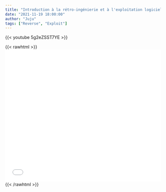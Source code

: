 ```yaml
---
title: "Introduction à la rétro-ingénierie et à l'exploitation logicielle [FR]"
date: "2021-11-19 18:00:00"
author: "Juju"
tags: ["Reverse", "Exploit"]
---
```


{{< youtube 5g2eZSST7YE >}}

{{< rawhtml >}}
<embed src="/post/conf_exploit.pdf" type="application/pdf" width="100%" height="430">
{{< /rawhtml >}}
